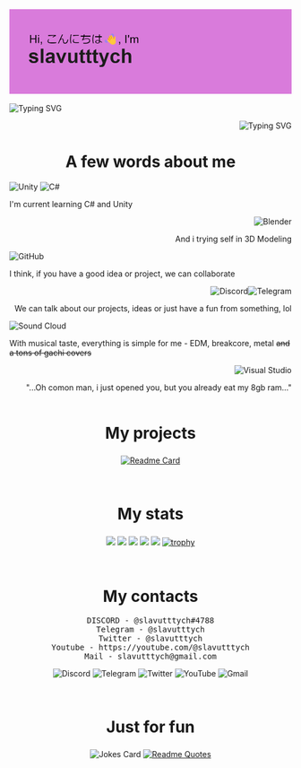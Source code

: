 <img src="header.png" alt="Banner">
<p align="left" href="https://git.io/typing-svg"><img src="https://readme-typing-svg.herokuapp.com?font=Fira+Code&pause=1000&color=F76060&center=true&repeat=false&width=500&lines=C%23+front-end+developer" alt="Typing SVG" /></p>
<p align="right" href="https://git.io/typing-svg"><img src="https://readme-typing-svg.herokuapp.com?font=Fira+Code&pause=1000&color=3BF781&center=true&repeat=false&width=500&lines=Unity+game+developer" alt="Typing SVG" /></p>
<h1 align="center"> A few words about me</h1>
<p>
<img src="https://img.shields.io/badge/unity-%23000000.svg?style=for-the-badge&amp;logo=unity&amp;logoColor=white" alt="Unity">
<img src="https://img.shields.io/badge/c%23-%23239120.svg?style=for-the-badge&amp;logo=c-sharp&amp;logoColor=white" alt="C#">
</p>
<a>I'm current learning C# and Unity</a>
<p>
<img align="right" src="https://img.shields.io/badge/blender-%23F5792A.svg?style=for-the-badge&amp;logo=blender&amp;logoColor=white" alt="Blender">
</p>
<br/><p align="right">And i trying self in 3D Modeling</p>
<p>
<img src="https://img.shields.io/badge/github-%23121011.svg?style=for-the-badge&amp;logo=github&amp;logoColor=white" alt="GitHub">
</p>
<a>I think, if you have a good idea or project, we can collaborate</a>
<p>
<img align="right" src="https://img.shields.io/badge/Telegram-2CA5E0?style=for-the-badge&amp;logo=telegram&amp;logoColor=white" alt="Telegram">
<img align="right" src="https://img.shields.io/badge/Discord-%235865F2.svg?style=for-the-badge&amp;logo=discord&amp;logoColor=white" alt="Discord">
</p>
<br/><p align="right">We can talk about our projects, ideas or just have a fun from something, lol</p>
<p>
<img src="https://img.shields.io/badge/sound%20cloud-FF5500?style=for-the-badge&amp;logo=soundcloud&amp;logoColor=white" alt="Sound Cloud">
</p>
<a>With musical taste, everything is simple for me - EDM, breakcore, metal <s>and a tons of gachi covers</s></a>
<p>
<img align="right" src="https://img.shields.io/badge/Visual%20Studio-5C2D91.svg?style=for-the-badge&amp;logo=visual-studio&amp;logoColor=white" alt="Visual Studio">
</p>
<br><p align="right">"...Oh comon man, i just opened you, but you already eat my 8gb ram..."
<br></br>
<h1 align="center">My projects</h1>
<div align="center">
  
###
[![Readme Card](https://github-readme-stats.vercel.app/api/pin/?username=slavutttycha&repo=github-readme-stats)](https://github.com/anuraghazra/github-readme-stats)
</div>
<br/>
<h1 align="center">My stats</h1>
<div align="center">

###
![](https://github-profile-summary-cards.vercel.app/api/cards/profile-details?username=slavutttych&theme=radical)
![](https://github-profile-summary-cards.vercel.app/api/cards/most-commit-language?username=slavutttych&theme=radical)
![](https://github-profile-summary-cards.vercel.app/api/cards/repos-per-language?username=slavutttych&theme=radical)
![](https://github-profile-summary-cards.vercel.app/api/cards/stats?username=slavutttych&theme=radical)
![](https://github-profile-summary-cards.vercel.app/api/cards/productive-time?username=slavutttych&theme=radical)
[![trophy](https://github-profile-trophy.vercel.app/?username=slavutttych)](https://github.com/slavutttych/github-profile-trophy)
</div>
<br/>
<h1 align="center">My contacts</h1>
<div align="center">
<pre>DISCORD - @slavutttych#4788
Telegram - @slavutttych
Twitter - @slavutttych
Youtube - https://youtube.com/@slavutttych
Mail - slavutttych@gmail.com</pre>
</div>
<p align="center">
<img src="https://img.shields.io/badge/Discord-%235865F2.svg?style=for-the-badge&amp;logo=discord&amp;logoColor=white" alt="Discord">
<img src="https://img.shields.io/badge/Telegram-2CA5E0?style=for-the-badge&amp;logo=telegram&amp;logoColor=white" alt="Telegram">
<img src="https://img.shields.io/badge/Twitter-%231DA1F2.svg?style=for-the-badge&amp;logo=Twitter&amp;logoColor=white" alt="Twitter">
<img src="https://img.shields.io/badge/YouTube-%23FF0000.svg?style=for-the-badge&amp;logo=YouTube&amp;logoColor=white" alt="YouTube">
<img src="https://img.shields.io/badge/Gmail-D14836?style=for-the-badge&amp;logo=gmail&amp;logoColor=white" alt="Gmail">
</p>
<br/>
<h1 align="center">Just for fun</h1>

<div align="center">
</p>

###
![Jokes Card](https://readme-jokes.vercel.app/api)
[![Readme Quotes](https://quotes-github-readme.vercel.app/api?type=horizontal&theme=dark)](https://github.com/piyushsuthar/github-readme-quotes)
</div>


